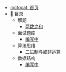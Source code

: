 * [:octocat: 首页](/README)
* :bookmark: 目录
    * 解题
        * [两数之和](http://niubility-algorithm.itstack.org/notes/分析解题/两数之和.md)
    * 面试题库
        * [编写中](#)       
    * 算法思维
        * [二进制与或非运算](#)
    * 数据结构
        * [编写中](#)     